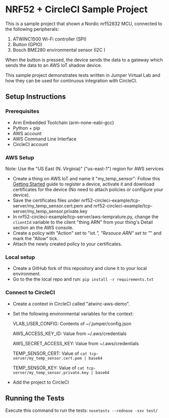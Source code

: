 # NRF52 + CircleCI Sample Project           


This is a sample project that shown a Nordic nrf52832 MCU, connected to the following peripherals:
1. ATWINC1500 Wi-Fi controller (SPI)
2. Button (GPIO)
3. Bosch BME280 environmental sensor (I2C )

When the button is pressed, the device sends the data to a gateway which sends the data to an AWS IoT shadow device.

This sample project demonstrates tests written in Jumper Virtual Lab and how they can be used for continuous integration with CircleCI.

## Setup Instructions
### Prerequisites
- Arm Embedded Toolchain (arm-none-eabi-gcc)
- Python + pip
- AWS account
- AWS Command Line Interface
- CircleCI account

### AWS Setup
Note: Use the "US East (N. Virginia)" ("us-east-1") region for AWS services
- Create a thing on AWS IoT and name it "my_temp_sensor": Follow this [Getting Started](https://docs.aws.amazon.com/iot/latest/developerguide/iot-gs.html) guide to register a device, activate it and download certificates for the device (No need to attach policies or configure your device).
- Save the certificates files under nrf52-circleci-example/tcp-server/my_temp_sensor.cert.pem and nrf52-circleci-example/tcp-server/my_temp_sensor.private.key
- In nrf52-circleci-example/tcp-server/aws-temprature.py, change the `clientId` variable to the client "thing ARN" from your thing's Detail section an the AWS console.
- Create a policy with "Action" set to "iot.*", "Resouce ARN" set to "*" and mark the "Allow" tick.
- Attach the newly created policy to your certificates.

### Local setup
- Create a GitHub fork of this repository and clone it to your local environment.
- Go to the the local repo and run: `pip install -r requirements.txt`

### Connect to CircleCI
- Create a context in CircleCI called "atwinc-aws-demo".
- Set the following environmental variables for the context:

  VLAB_USER_CONFIG: Contents of ~/.jumper/config.json

  AWS_ACCESS_KEY_ID: Value from ~/.aws/credentials
  
  AWS_SECRET_ACCESS_KEY: Value from ~/.aws/credentials
  
  TEMP_SENSOR_CERT: Value of `cat tcp-server/my_temp_sensor.cert.pem | base64`
  
  TEMP_SENSOR_KEY: Value of `cat tcp-server/my_temp_sensor.private.key | base64`

- Add the project to CircleCI

## Running the Tests
Execute this command to run the tests: `nosetests --rednose -sxv test/`
 
